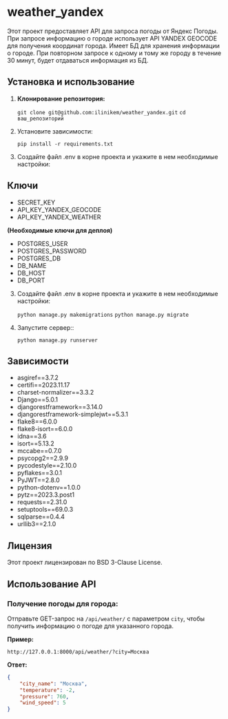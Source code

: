 # weather_yandex

Этот проект предоставляет API для запроса погоды от Яндекс Погоды. При запросе информацию о городе использует API YANDEX GEOCODE для получения координат города. Имеет БД для хранения информации о городе. При повторном запросе к одному и тому же городу в течение 30 минут, будет отдаваться информация из БД.

## Установка и использование

1. **Клонирование репозитория:**

   ```git clone git@github.com:ilinikem/weather_yandex.git```
   ```cd ваш_репозиторий```


1. Установите зависимости:

   ```pip install -r requirements.txt```

2. Создайте файл .env в корне проекта и укажите в нем необходимые настройки:

## Ключи
- SECRET_KEY
- API_KEY_YANDEX_GEOCODE
- API_KEY_YANDEX_WEATHER

**(Необходимые ключи для деплоя)**
- POSTGRES_USER
- POSTGRES_PASSWORD
- POSTGRES_DB
- DB_NAME
- DB_HOST
- DB_PORT   
3. Создайте файл .env в корне проекта и укажите в нем необходимые настройки:

   ```python manage.py makemigrations```
   ```python manage.py migrate```

4. Запустите сервер::

   ```python manage.py runserver```

## Зависимости
- asgiref==3.7.2
- certifi==2023.11.17
- charset-normalizer==3.3.2
- Django==5.0.1
- djangorestframework==3.14.0
- djangorestframework-simplejwt==5.3.1
- flake8==6.0.0
- flake8-isort==6.0.0
- idna==3.6
- isort==5.13.2
- mccabe==0.7.0
- psycopg2==2.9.9
- pycodestyle==2.10.0
- pyflakes==3.0.1
- PyJWT==2.8.0
- python-dotenv==1.0.0
- pytz==2023.3.post1
- requests==2.31.0
- setuptools==69.0.3
- sqlparse==0.4.4
- urllib3==2.1.0


## Лицензия
Этот проект лицензирован по BSD 3-Clause License.



## Использование API

### Получение погоды для города:

Отправьте GET-запрос на `/api/weather/` с параметром `city`, чтобы получить информацию о погоде для указанного города.

**Пример:**

```http://127.0.0.1:8000/api/weather/?city=Москва```

**Ответ:**


```json
{
    "city_name": "Москва",
    "temperature": -2,
    "pressure": 760,
    "wind_speed": 5
}

